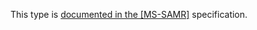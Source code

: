 This type is [documented in the [MS-SAMR]](https://learn.microsoft.com/en-us/openspecs/windows_protocols/ms-samr/7cbb7ff0-e593-440d-8341-a3435195cdf1) specification.

